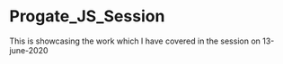 # Progate_JS_Session

This is showcasing the work which I have covered in the session on 13-june-2020
